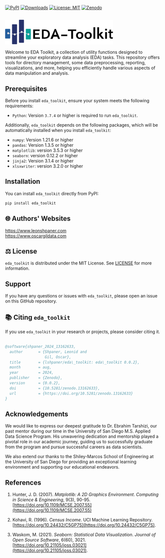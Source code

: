 [![PyPI](https://img.shields.io/pypi/v/eda_toolkit.svg)](https://pypi.org/project/eda_toolkit/)
[![Downloads](https://pepy.tech/badge/eda_toolkit)](https://pepy.tech/project/eda_toolkit)
[![License: MIT](https://img.shields.io/badge/License-MIT-yellow.svg)](https://github.com/lshpaner/eda_toolkit/blob/main/LICENSE.md)
[![Zenodo](https://zenodo.org/badge/DOI/10.5281/zenodo.13162633.svg)](https://doi.org/10.5281/zenodo.13162633)

<br>

<img src="https://raw.githubusercontent.com/lshpaner/eda_toolkit/main/assets/eda_toolkit_logo.svg" width="350" style="border: none; outline: none; box-shadow: none;" oncontextmenu="return false;">

<br> 

Welcome to EDA Toolkit, a collection of utility functions designed to streamline your exploratory data analysis (EDA) tasks. This repository offers tools for directory management, some data preprocessing, reporting, visualizations, and more, helping you efficiently handle various aspects of data manipulation and analysis.


## Prerequisites

Before you install `eda_toolkit`, ensure your system meets the following requirements:

- `Python`: Version `3.7.4` or higher is required to run `eda_toolkit`.


Additionally, `eda_toolkit` depends on the following packages, which will be automatically installed when you install `eda_toolkit`:

- `numpy`: Version 1.21.6 or higher
- `pandas`: Version 1.3.5 or higher
- `matplotlib`: version 3.5.3 or higher
- `seaborn`: version 0.12.2 or higher
- `jinja2`: Version 3.1.4 or higher
- `xlsxwriter`: version 3.2.0 or higher


## Installation

You can install `eda_toolkit` directly from PyPI:

```bash
pip install eda_toolkit
```

## 🌐 Authors' Websites

https://www.leonshpaner.com  
https://www.oscargildata.com 


## ⚖️ License

`eda_toolkit` is distributed under the MIT License. See [LICENSE](https://github.com/lshpaner/eda_toolkit/blob/readme/LICENSE.md) for more information.

## Support

If you have any questions or issues with `eda_toolkit`, please open an issue on this GitHub repository.


## 📚 Citing `eda_toolkit`

If you use `eda_toolkit` in your research or projects, please consider citing it.

```bibtex

@software{shpaner_2024_13162633,
  author       = {Shpaner, Leonid and
                  Gil, Oscar},
  title        = {lshpaner/eda\_toolkit: eda\_toolkit 0.0.2},
  month        = aug,
  year         = 2024,
  publisher    = {Zenodo},
  version      = {0.0.2},
  doi          = {10.5281/zenodo.13162633},
  url          = {https://doi.org/10.5281/zenodo.13162633}
}

```

## Acknowledgements

We would like to express our deepest gratitude to Dr. Ebrahim Tarshizi, our past mentor during our time in the University of San Diego M.S. Applied Data Science Program. His unwavering dedication and mentorship played a pivotal role in our academic journey, guiding us to successfully graduate from the program and pursue successful careers as data scientists. 

We also extend our thanks to the Shiley-Marcos School of Engineering at the University of San Diego for providing an exceptional learning environment and supporting our educational endeavors.

## References

1. Hunter, J. D. (2007). *Matplotlib: A 2D Graphics Environment*. *Computing in Science & Engineering*, 9(3), 90-95. [https://doi.org/10.1109/MCSE.2007.55](https://doi.org/10.1109/MCSE.2007.55)

2. Kohavi, R. (1996). *Census Income*. UCI Machine Learning Repository. [https://doi.org/10.24432/C5GP7S](https://doi.org/10.24432/C5GP7S).

3. Waskom, M. (2021). *Seaborn: Statistical Data Visualization*. *Journal of Open Source Software*, 6(60), 3021. [https://doi.org/10.21105/joss.03021](https://doi.org/10.21105/joss.03021).





